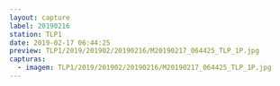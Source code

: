 ```yaml
---
layout: capture
label: 20190216
station: TLP1
date: 2019-02-17 06:44:25
preview: TLP1/2019/201902/20190216/M20190217_064425_TLP_1P.jpg
capturas:
  - imagem: TLP1/2019/201902/20190216/M20190217_064425_TLP_1P.jpg
---
```

